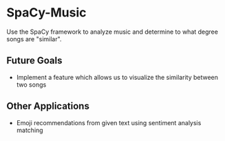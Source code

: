 # SpaCy-Music
Use the SpaCy framework to analyze music and determine to what degree songs are "similar".

## Future Goals
- Implement a feature which allows us to visualize the similarity between two songs

## Other Applications
- Emoji recommendations from given text using sentiment analysis matching
